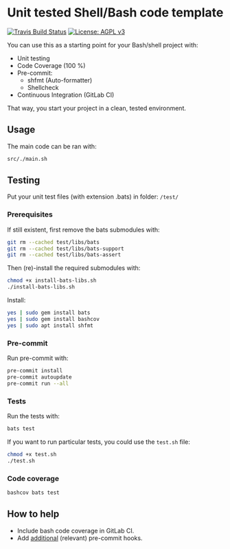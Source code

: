 # Unit tested Shell/Bash code template

[![Travis Build Status](https://img.shields.io/travis/a-t-0/shell_unit_testing_template.svg)](https://travis-ci.org/a-t-0/shell_unit_testing_template)
[![License: AGPL v3](https://img.shields.io/badge/License-AGPL_v3-blue.svg)](https://www.gnu.org/licenses/agpl-3.0)

You can use this as a starting point for your Bash/shell project with:

- Unit testing
- Code Coverage (100 %)
- Pre-commit:
  - shfmt (Auto-formatter)
  - Shellcheck
- Continuous Integration (GitLab CI)

That way, you start your project in a clean, tested environment.

## Usage

The main code can be ran with:

```sh
src/./main.sh
```

## Testing

Put your unit test files (with extension .bats) in folder: `/test/`

### Prerequisites

If still existent, first remove the bats submodules with:

```sh
git rm --cached test/libs/bats
git rm --cached test/libs/bats-support
git rm --cached test/libs/bats-assert
```

Then (re)-install the required submodules with:

```sh
chmod +x install-bats-libs.sh
./install-bats-libs.sh
```

Install:

```sh
yes | sudo gem install bats
yes | sudo gem install bashcov
yes | sudo apt install shfmt
```

### Pre-commit

Run pre-commit with:

```sh
pre-commit install
pre-commit autoupdate
pre-commit run --all
```

### Tests

Run the tests with:

```sh
bats test
```

If you want to run particular tests, you could use the `test.sh` file:

```sh
chmod +x test.sh
./test.sh
```

### Code coverage

```sh
bashcov bats test
```

## How to help

- Include bash code coverage in GitLab CI.
- Add [additional](https://pre-commit.com/hooks.html) (relevant) pre-commit hooks.
